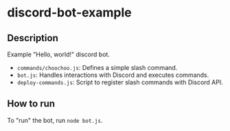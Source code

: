# discord-bot-example

## Description

Example "Hello, world!" discord bot.

-   `commands/choochoo.js`: Defines a simple slash command.
-   `bot.js`: Handles interactions with Discord and executes commands.
-   `deploy-commands.js`: Script to register slash commands with Discord API.

## How to run

To "run" the bot, run `node bot.js`.
